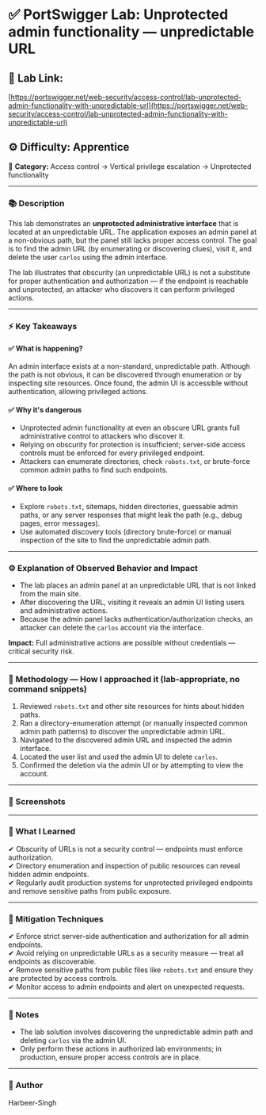 # ✅ **PortSwigger Lab: Unprotected admin functionality — unpredictable URL**

## 🔗 **Lab Link:**

[https://portswigger.net/web-security/access-control/lab-unprotected-admin-functionality-with-unpredictable-url](https://portswigger.net/web-security/access-control/lab-unprotected-admin-functionality-with-unpredictable-url)

## ⚙️ **Difficulty:** Apprentice

📂 **Category:** Access control → Vertical privilege escalation → Unprotected functionality

---

### 📚 **Description**

This lab demonstrates an **unprotected administrative interface** that is located at an unpredictable URL. The application exposes an admin panel at a non-obvious path, but the panel still lacks proper access control. The goal is to find the admin URL (by enumerating or discovering clues), visit it, and delete the user `carlos` using the admin interface.

The lab illustrates that obscurity (an unpredictable URL) is not a substitute for proper authentication and authorization — if the endpoint is reachable and unprotected, an attacker who discovers it can perform privileged actions.

---

### ⚡ **Key Takeaways**

#### ✅ What is happening?

An admin interface exists at a non-standard, unpredictable path. Although the path is not obvious, it can be discovered through enumeration or by inspecting site resources. Once found, the admin UI is accessible without authentication, allowing privileged actions.

#### ✅ Why it's dangerous

* Unprotected admin functionality at even an obscure URL grants full administrative control to attackers who discover it.
* Relying on obscurity for protection is insufficient; server-side access controls must be enforced for every privileged endpoint.
* Attackers can enumerate directories, check `robots.txt`, or brute-force common admin paths to find such endpoints.

#### ✅ Where to look

* Explore `robots.txt`, sitemaps, hidden directories, guessable admin paths, or any server responses that might leak the path (e.g., debug pages, error messages).
* Use automated discovery tools (directory brute-force) or manual inspection of the site to find the unpredictable admin path.

---

### ⚙️ **Explanation of Observed Behavior and Impact**

* The lab places an admin panel at an unpredictable URL that is not linked from the main site.
* After discovering the URL, visiting it reveals an admin UI listing users and administrative actions.
* Because the admin panel lacks authentication/authorization checks, an attacker can delete the `carlos` account via the interface.

**Impact:** Full administrative actions are possible without credentials — critical security risk.

---

### 🧪 Methodology — How I approached it (lab-appropriate, no command snippets)

1. Reviewed `robots.txt` and other site resources for hints about hidden paths.
2. Ran a directory-enumeration attempt (or manually inspected common admin path patterns) to discover the unpredictable admin URL.
3. Navigated to the discovered admin URL and inspected the admin interface.
4. Located the user list and used the admin UI to delete `carlos`.
5. Confirmed the deletion via the admin UI or by attempting to view the account.

---

### 📸 Screenshots 


---

### 📝 What I Learned

✔ Obscurity of URLs is not a security control — endpoints must enforce authorization.      
✔ Directory enumeration and inspection of public resources can reveal hidden admin endpoints.       
✔ Regularly audit production systems for unprotected privileged endpoints and remove sensitive paths from public exposure.      

---

### 🔐 Mitigation Techniques

✔ Enforce strict server-side authentication and authorization for all admin endpoints.      
✔ Avoid relying on unpredictable URLs as a security measure — treat all endpoints as discoverable.      
✔ Remove sensitive paths from public files like `robots.txt` and ensure they are protected by access controls.      
✔ Monitor access to admin endpoints and alert on unexpected requests.      
 
---

### 🧾 Notes

* The lab solution involves discovering the unpredictable admin path and deleting `carlos` via the admin UI.
* Only perform these actions in authorized lab environments; in production, ensure proper access controls are in place.

---

### 👤 Author

Harbeer-Singh

